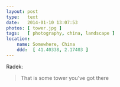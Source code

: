 ```yaml
---
layout: post
type:   text
date:   2014-01-10 13:07:53
photos: [ tower.jpg ]
tags:   [ photography, china, landscape ]
location:
    name: Somewhere, China
    ddd:  [ 41.40338, 2.17403 ]
---
```


Radek:

> That is some tower you've got there